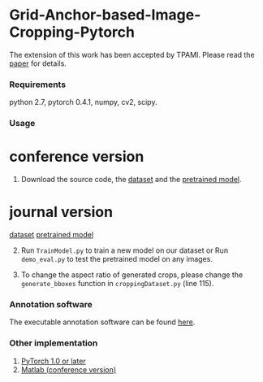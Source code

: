 # Grid-Anchor-based-Image-Cropping-Pytorch
The extension of this work has been accepted by TPAMI. Please read the [paper](https://www4.comp.polyu.edu.hk/~cslzhang/paper/GAIC-PAMI.pdf) for details.


### Requirements
python 2.7, pytorch 0.4.1, numpy, cv2, scipy. 

### Usage
# conference version
1. Download the source code, the [dataset](https://drive.google.com/open?id=1X9xK5O9cx4_MvDkWAs5wVuM-mPWINaqa) and the [pretrained model](https://drive.google.com/open?id=1kaNWvfIdtbh2GIPNSWXdxqyS-d2DR1F3). 

# journal version
[dataset](https://drive.google.com/file/d/1tDdQqDe8dMoMIVi9Z0WWI5vtRViy01nR/view?usp=sharing) [pretrained model](https://drive.google.com/file/d/1KWYQdL6R5hmOC9toTymbMORZDThpiEW4/view?usp=sharing)

2. Run ``TrainModel.py`` to train a new model on our dataset or Run ``demo_eval.py`` to test the pretrained model on any images.

3. To change the aspect ratio of generated crops, please change the ``generate_bboxes`` function in ``croppingDataset.py`` (line 115).

### Annotation software
The executable annotation software can be found [here](https://github.com/lld533/Grid-Anchor-based-Image-Cropping-Pytorch).

### Other implementation
1. [PyTorch 1.0 or later](https://github.com/lld533/Grid-Anchor-based-Image-Cropping-Pytorch)
2. [Matlab (conference version)](https://github.com/HuiZeng/Grid-Anchor-based-Image-Cropping)
